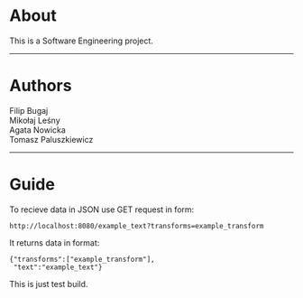 About
===
This is a Software Engineering project.

---

Authors
===
Filip Bugaj  
Mikołaj Leśny  
Agata Nowicka  
Tomasz Paluszkiewicz

---

Guide
===
To recieve data in JSON use GET request in form:
```
http://localhost:8080/example_text?transforms=example_transform
```
It returns data in format:
```
{"transforms":["example_transform"],
 "text":"example_text"}
```
This is just test build.